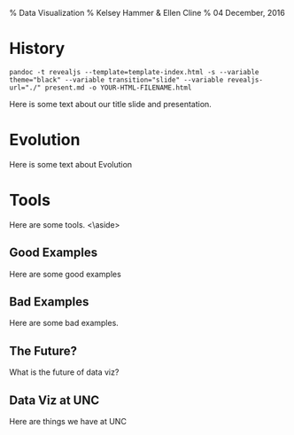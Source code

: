 % Data Visualization
% Kelsey Hammer & Ellen Cline
% 04 December, 2016

# History

```
pandoc -t revealjs --template=template-index.html -s --variable theme="black" --variable transition="slide" --variable revealjs-url="./" present.md -o YOUR-HTML-FILENAME.html
```

<aside class="notes">
Here is some text about our title slide and presentation.
</aside>

# Evolution

<aside class="notes">
Here is some text about Evolution
</aside>

# Tools

<aside class="notes">
Here are some tools.
<\aside>

# Good Examples

<aside class="notes">
Here are some good examples
</aside>

# Bad Examples

<aside class="notes">
Here are some bad examples.
</aside>

# The Future?

<aside class="notes">
What is the future of data viz?
</aside>

# Data Viz at UNC

<aside class="notes">
Here are things we have at UNC
</aside>